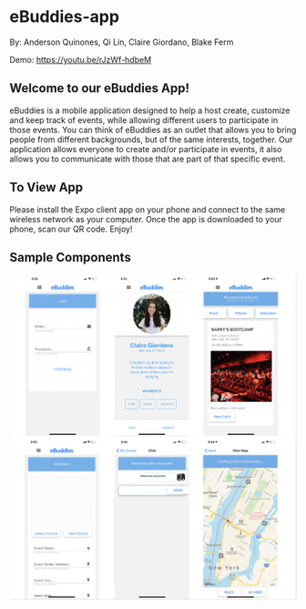 # eBuddies-app

By: Anderson Quinones, Qi Lin, Claire Giordano, Blake Ferm

Demo: https://youtu.be/rJzWf-hdbeM

## Welcome to our eBuddies App! 

eBuddies is a mobile application designed to help a host create, customize and keep track of events, while allowing different users to participate in those events. You can think of eBuddies as an outlet that allows you to bring people from different backgrounds, but of the same interests, together. Our application allows everyone to create and/or participate in events, it also allows you to communicate with those that are part of that specific event.

## To View App
Please install the Expo client app on your phone and connect to the same wireless network as your computer. Once the app is downloaded to your phone, scan our QR code. Enjoy!

## Sample Components
![Screenshot](./Frontend/assets/View1.PNG) ![Screenshot](./Frontend/assets/View2.PNG)

